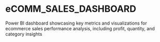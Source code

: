 # eCOMM_SALES_DASHBOARD
 Power BI dashboard showcasing key metrics and visualizations for ecommerce sales performance analysis, including profit, quantity, and category insights

